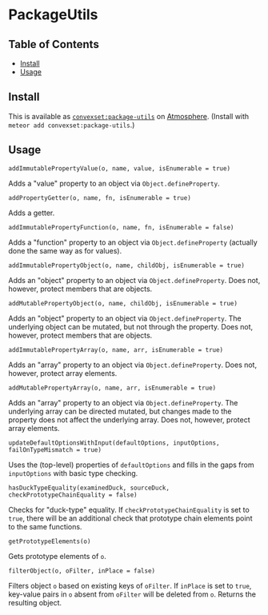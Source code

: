 # PackageUtils

## Table of Contents

<!-- START doctoc generated TOC please keep comment here to allow auto update -->
<!-- DON'T EDIT THIS SECTION, INSTEAD RE-RUN doctoc TO UPDATE -->


- [Install](#install)
- [Usage](#usage)

<!-- END doctoc generated TOC please keep comment here to allow auto update -->

## Install

This is available as [`convexset:package-utils`](https://atmospherejs.com/convexset/package-utils) on [Atmosphere](https://atmospherejs.com/). (Install with `meteor add convexset:package-utils`.)

## Usage

`addImmutablePropertyValue(o, name, value, isEnumerable = true)`

Adds a "value" property to an object via `Object.defineProperty`.

`addPropertyGetter(o, name, fn, isEnumerable = true)`

Adds a getter.

`addImmutablePropertyFunction(o, name, fn, isEnumerable = false)`

Adds a "function" property to an object via `Object.defineProperty` (actually done the same way as for values).

`addImmutablePropertyObject(o, name, childObj, isEnumerable = true)`

Adds an "object" property to an object via `Object.defineProperty`. Does not, however, protect members that are objects.

`addMutablePropertyObject(o, name, childObj, isEnumerable = true)`

Adds an "object" property to an object via `Object.defineProperty`. The underlying object can be mutated, but not through the property. Does not, however, protect members that are objects.

`addImmutablePropertyArray(o, name, arr, isEnumerable = true)`

Adds an "array" property to an object via `Object.defineProperty`. Does not, however, protect array elements.

`addMutablePropertyArray(o, name, arr, isEnumerable = true)`

Adds an "array" property to an object via `Object.defineProperty`. The underlying array can be directed mutated, but changes made to the property does not affect the underlying array. Does not, however, protect array elements.

`updateDefaultOptionsWithInput(defaultOptions, inputOptions, failOnTypeMismatch = true)`

Uses the (top-level) properties of `defaultOptions` and fills in the gaps from `inputOptions` with basic type checking.

`hasDuckTypeEquality(examinedDuck, sourceDuck, checkPrototypeChainEquality = false)`

Checks for "duck-type" equality. If `checkPrototypeChainEquality` is set to `true`, there will be an additional check that prototype chain elements point to the same functions.

`getPrototypeElements(o)`

Gets prototype elements of `o`.

`filterObject(o, oFilter, inPlace = false)`

Filters object `o` based on existing keys of `oFilter`. If `inPlace` is set to `true`, key-value pairs in `o` absent from `oFilter` will be deleted from `o`. Returns the resulting object.